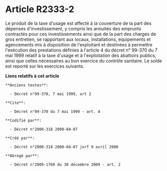 # Article R2333-2

Le produit de la taxe d'usage est affecté à la couverture de la part des dépenses d'investissement, y compris les annuités
des emprunts contractés pour ces investissements ainsi que de la part des charges de gros entretien, se rapportant aux
locaux, installations, équipements et agencements mis à disposition de l'exploitant et destinées à permettre l'exécution des
prestations définies à l'article 4 du décret n° 99-370 du 7 mai 1999 relatif à la taxe d'usage et à l'exploitation des
abattoirs publics, ainsi que celles nécessaires au bon exercice du contrôle sanitaire. Le solde est reporté sur les exercices
suivants.

**Liens relatifs à cet article**

	**Anciens textes**:

	  - Décret n°99-370, 7 mai 1999, art 2

	**Cite**:

	  - Décret n°99-370 du 7 mai 1999 - art. 4

	**Codifié par**:

	  - Décret n°2000-318 2000-04-07

	**Créé par**:

	  - Décret n°2000-318 2000-04-07 jorf 9 avril 2000

	**Abrogé par**:

	  - Décret n°2009-1769 du 30 décembre 2009 - art. 2
